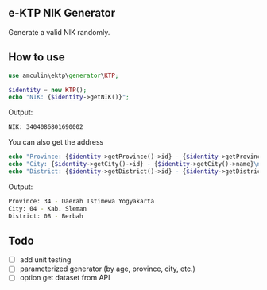 ## e-KTP NIK Generator
Generate a valid NIK randomly.
## How to use
```php
use amculin\ektp\generator\KTP;

$identity = new KTP();
echo "NIK: {$identity->getNIK()}";
```
Output:
```bash
NIK: 3404086801690002
```
You can also get the address
```php
echo "Province: {$identity->getProvince()->id} - {$identity->getProvince()->name}\n";
echo "City: {$identity->getCity()->id} - {$identity->getCity()->name}\n";
echo "District: {$identity->getDistrict()->id} - {$identity->getDistrict()->name}\n";
```
Output:
```bash
Province: 34 - Daerah Istimewa Yogyakarta
City: 04 - Kab. Sleman
District: 08 - Berbah
```
## Todo
- [ ] add unit testing
- [ ] parameterized generator (by age, province, city, etc.)
- [ ] option get dataset from API
